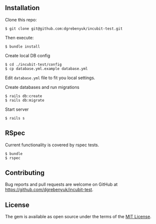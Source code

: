 ## Installation

Clone this repo:

    $ git clone git@github.com:dgrebenyuk/incubit-test.git

Then execute:

    $ bundle install

Create local DB config

    $ cd ./incubit-test/config
    $ cp database.yml.example database.yml

Edit `database.yml` file to fit you local settings.

Create databases and run migrations

    $ rails db:create
    $ rails db:migrate

Start server

    $ rails s

## RSpec

Current functionality is covered by rspec tests.

    $ bundle
    $ rspec

## Contributing

Bug reports and pull requests are welcome on GitHub at https://github.com/dgrebenyuk/incubit-test.

## License

The gem is available as open source under the terms of the [MIT License](https://opensource.org/licenses/MIT).
